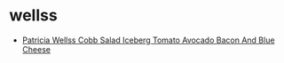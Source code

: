 # wellss

 * [Patricia Wellss Cobb Salad Iceberg Tomato Avocado Bacon And Blue Cheese](../../index/p/patricia-wellss-cobb-salad-iceberg-tomato-avocado-bacon-and-blue-cheese-364872.json)
